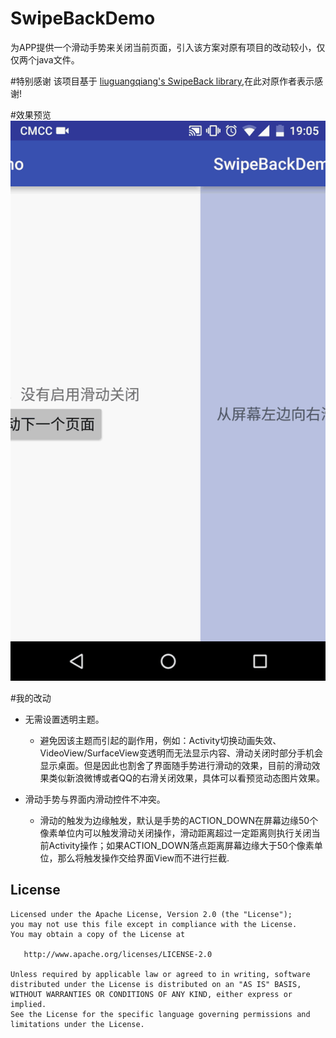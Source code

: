 # SwipeBackDemo
为APP提供一个滑动手势来关闭当前页面，引入该方案对原有项目的改动较小，仅仅两个java文件。

#特别感谢
该项目基于 [liuguangqiang's SwipeBack library](http://blog.csdn.net/guodongxiaren),在此对原作者表示感谢! 

#效果预览
![preview](https://github.com/freecats/SwipeBackDemo/blob/master/preview.gif)

#我的改动
* 无需设置透明主题。
  * 避免因该主题而引起的副作用，例如：Activity切换动画失效、VideoView/SurfaceView变透明而无法显示内容、滑动关闭时部分手机会显示桌面。但是因此也割舍了界面随手势进行滑动的效果，目前的滑动效果类似新浪微博或者QQ的右滑关闭效果，具体可以看预览动态图片效果。
  

* 滑动手势与界面内滑动控件不冲突。
  * 滑动的触发为边缘触发，默认是手势的ACTION_DOWN在屏幕边缘50个像素单位内可以触发滑动关闭操作，滑动距离超过一定距离则执行关闭当前Activity操作；如果ACTION_DOWN落点距离屏幕边缘大于50个像素单位，那么将触发操作交给界面View而不进行拦截.
  
## License



    Licensed under the Apache License, Version 2.0 (the "License");
    you may not use this file except in compliance with the License.
    You may obtain a copy of the License at

       http://www.apache.org/licenses/LICENSE-2.0

    Unless required by applicable law or agreed to in writing, software
    distributed under the License is distributed on an "AS IS" BASIS,
    WITHOUT WARRANTIES OR CONDITIONS OF ANY KIND, either express or implied.
    See the License for the specific language governing permissions and
    limitations under the License.
